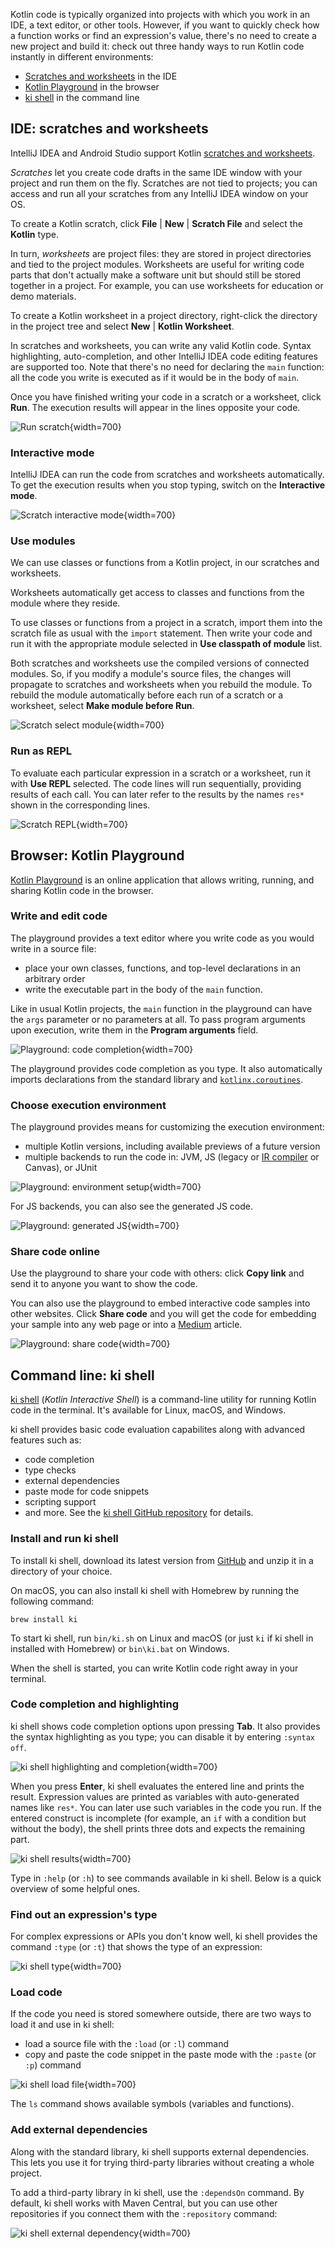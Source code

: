 [//]: # (title: Run code snippets)

Kotlin code is typically organized into projects with which you work in an IDE, a text editor, or other tools. However,
if you want to quickly check how a function works or find an expression's value, there's no need to create a new project
and build it: check out three handy ways to run Kotlin code instantly in different environments:

* [Scratches and worksheets](#ide-scratches-and-worksheets) in the IDE
* [Kotlin Playground](#browser-kotlin-playground) in the browser
* [ki shell](#command-line-ki-shell) in the command line

## IDE: scratches and worksheets

IntelliJ IDEA and Android Studio support Kotlin [scratches and worksheets](https://www.jetbrains.com/help/idea/kotlin-repl.html#efb8fb32).
 
_Scratches_ let you create code drafts in the same IDE window with your project and run them on the fly. 
Scratches are not tied to projects; you can access and run all your scratches from any IntelliJ IDEA window on your OS. 

To create a Kotlin scratch, click **File** | **New** | **Scratch File** and select the **Kotlin** type.

In turn, _worksheets_ are project files: they are stored in project directories and tied to the project modules.
Worksheets are useful for writing code parts that don't actually make a software unit but should still be stored together 
in a project. For example, you can use worksheets for education or demo materials.

To create a Kotlin worksheet in a project directory, right-click the directory in the project tree and select
**New** | **Kotlin Worksheet**.

In scratches and worksheets, you can write any valid Kotlin code. Syntax highlighting, auto-completion, and other
IntelliJ IDEA code editing features are supported too. Note that there's no need for declaring the `main` function: 
all the code you write is executed as if it would be in the body of `main`.

Once you have finished writing your code in a scratch or a worksheet, click **Run**. 
The execution results will appear in the lines opposite your code.

![Run scratch](scratch-run.png){width=700}

### Interactive mode

IntelliJ IDEA can run the code from scratches and worksheets automatically. To get the execution results when you stop 
typing, switch on the **Interactive mode**.

![Scratch interactive mode](scratch-interactive.png){width=700}

### Use modules

We can use classes or functions from a Kotlin project, in our scratches and worksheets.

Worksheets automatically get access to classes and functions from the module where they reside.

To use classes or functions from a project in a scratch, import them into the scratch file as usual with the 
`import` statement. Then write your code and run it with the appropriate module selected in **Use classpath of module** list.
 
Both scratches and worksheets use the compiled versions of connected modules. So, if you modify a module's source files,
the changes will propagate to scratches and worksheets when you rebuild the module.
To rebuild the module automatically before each run of a scratch or a worksheet, select **Make module before Run**.

![Scratch select module](scratch-select-module.png){width=700}

### Run as REPL 

To evaluate each particular expression in a scratch or a worksheet, run it with **Use REPL** selected. The code lines
will run sequentially, providing results of each call. 
You can later refer to the results by the names `res*` shown in the corresponding lines.

![Scratch REPL](scratch-repl.png){width=700}

## Browser: Kotlin Playground

[Kotlin Playground](https://play.kotlinlang.org/) is an online application that allows writing, running, and sharing
Kotlin code in the browser.

### Write and edit code

The playground provides a text editor where you write code as you would write in a source file:
* place your own classes, functions, and top-level declarations in an arbitrary order
* write the executable part in the body of the `main` function.

Like in usual Kotlin projects, the `main` function in the playground can have the `args` parameter or no parameters at all.
To pass program arguments upon execution, write them in the **Program arguments** field.

![Playground: code completion](playground-completion.png){width=700}

The playground provides code completion as you type. It also automatically imports declarations from the standard library
and [`kotlinx.coroutines`](coroutines-overview.md).

### Choose execution environment

The playground provides means for customizing the execution environment:
* multiple Kotlin versions, including available previews of a future version
* multiple backends to run the code in: JVM, JS (legacy or [IR compiler](js-ir-compiler.md) or Canvas), or JUnit

![Playground: environment setup](playground-env-setup.png){width=700}

For JS backends, you can also see the generated JS code.

![Playground: generated JS](playground-generated-js.png){width=700}


### Share code online 

Use the playground to share your code with others: click **Copy link** and send it to anyone you want to show the code. 

You can also use the playground to embed interactive code samples into other websites. Click **Share code** and you will 
get the code for embedding your sample into any web page or into a [Medium](https://medium.com/)
article.

![Playground: share code](playground-share.png){width=700}

## Command line: ki shell

[ki shell](https://github.com/Kotlin/kotlin-interactive-shell) (_Kotlin Interactive Shell_) is a command-line
utility for running Kotlin code in the terminal. It's available for Linux, macOS, and Windows.

ki shell provides basic code evaluation capabilites along with advanced features such as:
* code completion
* type checks
* external dependencies
* paste mode for code snippets
* scripting support
* and more. See the [ki shell GitHub repository](https://github.com/Kotlin/kotlin-interactive-shell) for details.

### Install and run ki shell

To install ki shell, download its latest version from [GitHub](https://github.com/Kotlin/kotlin-interactive-shell) and 
unzip it in a directory of your choice.

On macOS, you can also install ki shell with Homebrew by running the following command:

```Shell
brew install ki
```

To start ki shell, run `bin/ki.sh` on Linux and macOS (or just `ki` if ki shell in installed with Homebrew) or
`bin\ki.bat` on Windows.

When the shell is started, you can write Kotlin code right away in your terminal.

### Code completion and highlighting

ki shell shows code completion options upon pressing **Tab**. It also provides the syntax highlighting as you type;
you can disable it by entering `:syntax off`.

![ki shell highlighting and completion](ki-shell-highlight-completion.png){width=700}

When you press **Enter**, ki shell evaluates the entered line and prints the result. Expression values are
printed as variables with auto-generated names like `res*`. You can later use such variables in the code you run. 
If the entered construct is incomplete (for example, an `if` with a condition but without the body), the shell prints 
three dots and expects the remaining part.


![ki shell results](ki-shell-results.png){width=700}

Type in `:help` (or `:h`) to see commands available in ki shell. Below is a quick overview of some helpful ones.

### Find out an expression's type

For complex expressions or APIs you don't know well, ki shell provides the command `:type` (or `:t`) that shows the 
type of an expression:

![ki shell type](ki-shell-type.png){width=700}

### Load code

If the code you need is stored somewhere outside, there are two ways to load it and use in ki shell:
* load a source file with the `:load` (or `:l`) command
* copy and paste the code snippet in the paste mode with the `:paste` (or `:p`) command

![ki shell load file](ki-shell-load.png){width=700}

The `ls` command shows available symbols (variables and functions).

### Add external dependencies

Along with the standard library, ki shell supports external dependencies.
This lets you use it for trying third-party libraries without creating a whole project. 

To add a third-party library in ki shell, use the `:dependsOn` command. By default, ki shell works with Maven Central,
but you can use other repositories if you connect them with the `:repository` command:

![ki shell external dependency](ki-shell-dependency.png){width=700}

